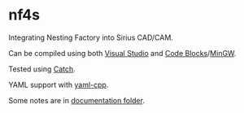 # nf4s

Integrating Nesting Factory into Sirius CAD/CAM.

Can be compiled using both [Visual Studio][] and [Code Blocks][]/[MinGW][].

Tested using [Catch].

YAML support with [yaml-cpp][].

Some notes are in [documentation folder](doc).

[Visual Studio]: https://www.visualstudio.com/
[Code Blocks]: http://www.codeblocks.org/
[MinGW]: http://www.mingw.org/
[Catch]: https://github.com/philsquared/Catch
[yaml-cpp]: https://github.com/jbeder/yaml-cpp/
